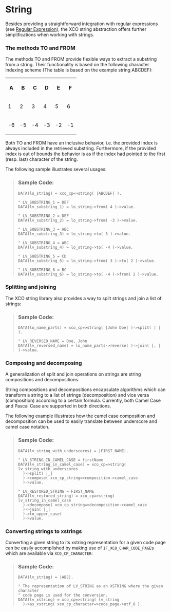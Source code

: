 <!-- loio063ad163cf7d4dcaa1073eecc12e2225 -->

# String

Besides providing a straightforward integration with regular expressions \(see [Regular Expression](regular-expression-4c0585e.md)\), the XCO string abstraction offers further simplifications when working with strings.





### The methods TO and FROM

The methods TO and FROM provide flexible ways to extract a substring from a string. Their functionality is based on the following character indexing scheme \(The table is based on the example string ABCDEF\):


<table>
<tr>
<th valign="top">

A



</th>
<th valign="top">

B



</th>
<th valign="top">

C



</th>
<th valign="top">

D



</th>
<th valign="top">

E



</th>
<th valign="top">

F



</th>
</tr>
<tr>
<td valign="top">

1



</td>
<td valign="top">

2



</td>
<td valign="top">

3



</td>
<td valign="top">

4



</td>
<td valign="top">

5



</td>
<td valign="top">

6



</td>
</tr>
<tr>
<td valign="top">

-6



</td>
<td valign="top">

-5



</td>
<td valign="top">

-4



</td>
<td valign="top">

-3



</td>
<td valign="top">

-2



</td>
<td valign="top">

-1



</td>
</tr>
</table>

Both TO and FROM have an inclusive behavior, i.e. the provided index is always included in the retrieved substring. Furthermore, if the provided index is out of bounds the behavior is as if the index had pointed to the first \(resp. last\) character of the string.

The following sample illustrates several usages:

> ### Sample Code:  
> ```abap
> DATA(lo_string) = xco_cp=>string( |ABCDEF| ).
> 
> " LV_SUBSTRING_1 = DEF
> DATA(lv_substring_1) = lo_string->from( 4 )->value.
> 
> " LV_SUBSTRING_2 = DEF
> DATA(lv_substring_2) = lo_string->from( -3 )->value.
> 
> " LV_SUBSTRING_3 = ABC
> DATA(lv_substring_3) = lo_string->to( 3 )->value.
> 
> " LV_SUBSTRING_4 = ABC
> DATA(lv_substring_4) = lo_string->to( -4 )->value.
> 
> " LV_SUBSTRING_5 = CD
> DATA(lv_substring_5) = lo_string->from( 3 )->to( 2 )->value.
> 
> " LV_SUBSTRING_6 = BC
> DATA(lv_substring_6) = lo_string->to( -4 )->from( 2 )->value.
> ```



### Splitting and joining

The XCO string library also provides a way to split strings and join a list of strings:

> ### Sample Code:  
> ```abap
> DATA(lo_name_parts) = xco_cp=>string( |John Doe| )->split( | | ).
> 
> " LV_REVERSED_NAME = Doe, John
> DATA(lv_reversed_name) = lo_name_parts->reverse( )->join( |, | )->value.
> ```



### Composing and decomposing

A generalization of split and join operations on strings are string compositions and decompositions.

String compositions and decompositions encapsulate algorithms which can transform a string to a list of strings \(decomposition\) and vice versa \(composition\) according to a certain formula. Currently, both Camel Case and Pascal Case are supported in both directions.

The following example illustrates how the camel case composition and decomposition can be used to easily translate between underscore and camel case notation.

> ### Sample Code:  
> ```abap
> DATA(lv_string_with_underscores) = |FIRST_NAME|.
> 
> " LV_STRING_IN_CAMEL_CASE = firstName
> DATA(lv_string_in_camel_case) = xco_cp=>string( lv_string_with_underscores
>   )->split( |_|
>   )->compose( xco_cp_string=>composition->camel_case
>   )->value.
> 
> " LV_RESTORED_STRING = FIRST_NAME
> DATA(lv_restored_string) = xco_cp=>string( lv_string_in_camel_case
>   )->decompose( xco_cp_string=>decomposition->camel_case
>   )->join( |_|
>   )->to_upper_case(
>   )->value.
> ```



### Converting strings to xstrings

Converting a given string to its xstring representation for a given code page can be easily accomplished by making use of `IF_XCO_CHAR_CODE_PAGE`s which are available via `XCO_CP_CHARACTER`:

> ### Sample Code:  
> ```abap
> DATA(lv_string) = |ABC|.
> 
> " The representation of LV_STRING as an XSTRING where the given character
> " code page is used for the conversion.
> DATA(lv_xstring) = xco_cp=>string( lv_string
>   )->as_xstring( xco_cp_character=>code_page->utf_8 ).
> ```

